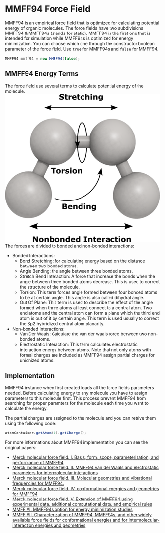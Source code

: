# MMFF94 Force Field
MMFF94  is an empirical force field that is optimized for calculating potential energy of organic molecules. The force fields have two subdivisions MMFF94 & MMFF94s (stands for static). MMFF94 is the first one that is intended for simulation while MMFF94s is optimized for energy minimization. You can choose which one through the constructor boolean parameter of the force field. Use `true` for MMFF94s and `false` for MMFF94.
```java
MMFF94 mmff94 = new MMFF94(false);
```
## MMFF94 Energy Terms
The force field use several terms to calculate potential energy of the molecule.
![Force Field](img/forcefield.png)
The forces are divided to bonded and non-bonded interactions:
* Bonded Interactions:
  * Bond Stretching: for calculating energy based on the distance between two bonded atoms.
  * Angle Bending: the angle between three bonded atoms.
  * Stretch Bend Interaction: A force that increase the bonds when the angle between three bonded atoms decrease. This is used to correct the structure of the molecule.
  * Torsion: This term forces angle formed between four bonded atoms to be at certain angle. This angle is also called dihydral angle.
  * Out Of Plane: This term is used to describe the effect of the angle formed when three atoms at least connect to a central atom. Two end atoms and the central atom can form a plane which the third end atom is out of it by certain angle. This term is used usually to correct the Sp2 hybridized central atom planarity.
* Non-bonded Interactions:
  * Van Der Waals: Calculate the van der waals force between two non-bonded atoms.
  * Electrostatic Interaction: This term calculates electrostatic interaction energy between atoms. Note that not only atoms with formal charges are included as MMFF94 assign partial charges for unionized atoms.
 ## Implementation
 MMFF94 instance when first created loads all the force fields parameters needed. Before calculating energy to any molecule you have to assign parameters to this molecule first. This process prevent MMFF94 from searching for proper paramters for the molecule each time you want to calculate the energy.
 
  The partial charges are assigned to the molecule and you can retrive them using the following code:
 ```java
 atomContainer.getAtom(0).getCharge();
 ```
 For more informations about MMFF94 implementation you can see the original papers:

* [Merck molecular force field. I. Basis, form, scope, parameterization, and performance of MMFF94](https://doi.org/10.1002/(SICI)1096-987X(199604)17:5/6<490::AID-JCC1>3.0.CO;2-P)
* [Merck molecular force field. II. MMFF94 van der Waals and electrostatic parameters for intermolecular interactions](https://doi.org/10.1002/(SICI)1096-987X(199604)17:5/6%3C520::AID-JCC2%3E3.0.CO;2-W)
* [Merck molecular force field. III. Molecular geometries and vibrational frequencies for MMFF94.](https://doi.org/10.1002/(SICI)1096-987X(199604)17:5/6<553::AID-JCC3>3.0.CO;2-T)
* [Merck molecular force field. IV. conformational energies and geometries for MMFF94](https://doi.org/10.1002/(SICI)1096-987X(199604)17:5/6<587::AID-JCC4>3.0.CO;2-Q)
* [Merck molecular force field. V. Extension of MMFF94 using experimental data, additional computational data, and empirical rules](https://doi.org/10.1002/(SICI)1096-987X(199604)17:5/6<616::AID-JCC5>3.0.CO;2-X)
* [MMFF VI. MMFF94s option for energy minimization studies](https://doi.org/10.1002/(SICI)1096-987X(199905)20:7<730::AID-JCC8>3.0.CO;2-T)
* [MMFF VII. Characterization of MMFF94, MMFF94s, and other widely available force fields for conformational energies and for intermolecular-interaction energies and geometries](https://doi.org/10.1002/(SICI)1096-987X(199905)20:7<720::AID-JCC7>3.0.CO;2-X)
